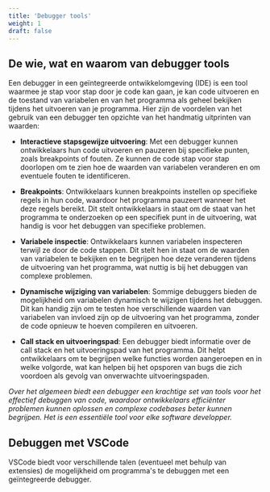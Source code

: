 ```yaml
---
title: 'Debugger tools'
weight: 1
draft: false
---
```


## De wie, wat en waarom van debugger tools
Een debugger in een geïntegreerde ontwikkelomgeving (IDE) is een tool waarmee je stap voor stap door je code kan gaan, je kan code uitvoeren en de toestand van variabelen en van het programma als geheel bekijken tijdens het uitvoeren van je programma. Hier zijn de voordelen van het gebruik van een debugger ten opzichte van het handmatig uitprinten van waarden:

- **Interactieve stapsgewijze uitvoering**: Met een debugger kunnen ontwikkelaars hun code uitvoeren en pauzeren bij specifieke punten, zoals breakpoints of fouten. Ze kunnen de code stap voor stap doorlopen om te zien hoe de waarden van variabelen veranderen en om eventuele fouten te identificeren.

- **Breakpoints**: Ontwikkelaars kunnen breakpoints instellen op specifieke regels in hun code, waardoor het programma pauzeert wanneer het deze regels bereikt. Dit stelt ontwikkelaars in staat om de staat van het programma te onderzoeken op een specifiek punt in de uitvoering, wat handig is voor het debuggen van specifieke problemen.

- **Variabele inspectie**: Ontwikkelaars kunnen variabelen inspecteren terwijl ze door de code stappen. Dit stelt hen in staat om de waarden van variabelen te bekijken en te begrijpen hoe deze veranderen tijdens de uitvoering van het programma, wat nuttig is bij het debuggen van complexe problemen.

- **Dynamische wijziging van variabelen**: Sommige debuggers bieden de mogelijkheid om variabelen dynamisch te wijzigen tijdens het debuggen. Dit kan handig zijn om te testen hoe verschillende waarden van variabelen van invloed zijn op de uitvoering van het programma, zonder de code opnieuw te hoeven compileren en uitvoeren.

- **Call stack en uitvoeringspad**: Een debugger biedt informatie over de call stack en het uitvoeringspad van het programma. Dit helpt ontwikkelaars om te begrijpen welke functies worden aangeroepen en in welke volgorde, wat kan helpen bij het opsporen van bugs die zich voordoen als gevolg van onverwachte uitvoeringspaden.

_Over het algemeen biedt een debugger een krachtige set van tools voor het effectief debuggen van code, waardoor ontwikkelaars efficiënter problemen kunnen oplossen en complexe codebases beter kunnen begrijpen. Het is een essentiële tool voor elke software developper._

## Debuggen met VSCode
VSCode biedt voor verschillende talen (eventueel met behulp van extensies) de mogelijkheid om programma's te debuggen met een geïntegreerde debugger. 